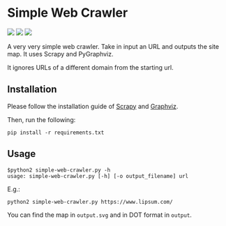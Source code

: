 # Simple Web Crawler

![](https://img.shields.io/badge/python-2.7-blue.svg) ![](https://img.shields.io/badge/dep-scrapy-yellowgreen.svg) ![](https://img.shields.io/badge/dep-graphviz-lightgrey.svg)

A very very simple web crawler. Take in input an URL and outputs the site map. It uses Scrapy and PyGraphviz.

It ignores URLs of a different domain from the starting url.

## Installation
Please follow the installation guide of 
[Scrapy](https://docs.scrapy.org/en/latest/intro/install.html#platform-specific-installation-notes)
 and [Graphviz](https://www.graphviz.org/download/).

Then, run the following:

    pip install -r requirements.txt

## Usage

    $python2 simple-web-crawler.py -h
    usage: simple-web-crawler.py [-h] [-o output_filename] url

E.g.:

    python2 simple-web-crawler.py https://www.lipsum.com/


You can find the map in `output.svg` and in DOT format in `output`.